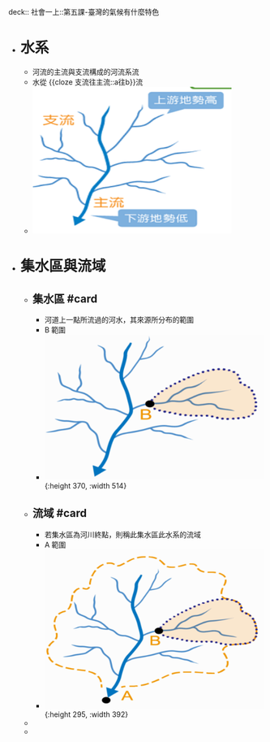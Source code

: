 deck:: 社會一上::第五課-臺灣的氣候有什麼特色

- # 水系
	- 河流的主流與支流構成的河流系流
	- 水從 {{cloze 支流往主流::a往b}}流
	- ![image.png](../assets/image_1657676713827_0.png)
- # 集水區與流域
	- ## 集水區 #card
		- 河道上一點所流過的河水，其來源所分布的範圍
		- B 範圍
		- ![image.png](../assets/image_1657677100859_0.png){:height 370, :width 514}
	- ## 流域 #card
		- 若集水區為河川終點，則稱此集水區此水系的流域
		- A 範圍
		- ![image.png](../assets/image_1657677116140_0.png){:height 295, :width 392}
	-
	-